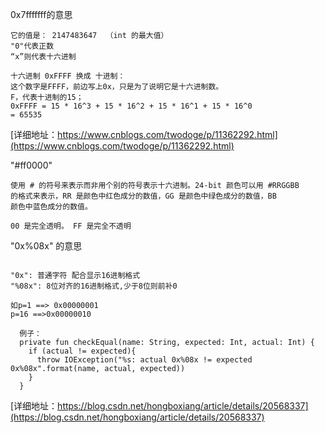 
0x7fffffff的意思
```
它的值是： 2147483647  （int 的最大值）
"0"代表正数
“x”则代表十六进制

十六进制 0xFFFF 换成 十进制：
这个数字是FFFF，前边写上0x，只是为了说明它是十六进制数。
F，代表十进制的15；
0xFFFF = 15 * 16^3 + 15 * 16^2 + 15 * 16^1 + 15 * 16^0
= 65535
```
[详细地址：https://www.cnblogs.com/twodoge/p/11362292.html](https://www.cnblogs.com/twodoge/p/11362292.html)

"#ff0000"
```
使用 # 的符号来表示而非用个别的符号表示十六进制。24-bit 颜色可以用 #RRGGBB
的格式来表示，RR 是颜色中红色成分的数值，GG 是颜色中绿色成分的数值，BB
颜色中蓝色成分的数值。

00 是完全透明。 FF 是完全不透明
```

"0x%08x" 的意思
```

"0x": 普通字符 配合显示16进制格式
"%08x": 8位对齐的16进制格式,少于8位则前补0 

如p=1 ==> 0x00000001
p=16 ==>0x00000010

  例子：
  private fun checkEqual(name: String, expected: Int, actual: Int) {
    if (actual != expected){
      throw IOException("%s: actual 0x%08x != expected 0x%08x".format(name, actual, expected))
    }
  }

```
[详细地址：https://blog.csdn.net/hongboxiang/article/details/20568337](https://blog.csdn.net/hongboxiang/article/details/20568337)

